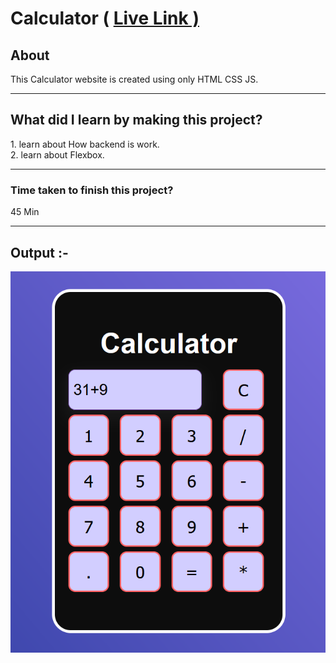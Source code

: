 <h1>Calculator ( <a href="https://chetand4.netlify.app/">Live Link )</a></h1>
<h2>About</h2>
<p>This Calculator website is created using only HTML CSS JS.</p> <hr>
<h2>What did I learn by making this project?
</h2>
1. learn about How backend is work. <br>
2. learn about Flexbox.<hr>
<h3>Time taken to finish this project?</h3>
<p>45 Min</p>
<hr>
<h2>Output :- </h2>
<img src="./Images/Image.png" alt="Output">
